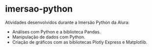 # imersao-python

Atividades desenvolvidos durante a Imersão Python da Alura:
* Análises com Python e a biblioteca Pandas.
* Manipulação de dados com Python.
* Criação de gráficos com as bibliotecas Plotly Express e Matplotlib.
